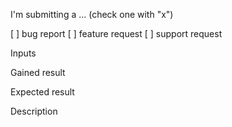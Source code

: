 I'm submitting a ... (check one with "x")

[ ] bug report
[ ] feature request
[ ] support request


Inputs



Gained result



Expected result



Description
